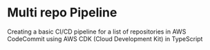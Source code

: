 # Multi repo Pipeline


Creating a basic CI/CD pipeline for a list of repositories in AWS CodeCommit using AWS CDK (Cloud Development Kit) in TypeScript
